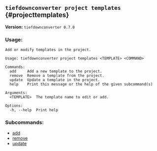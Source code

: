 ## `tiefdownconverter project templates` {#projecttemplates}

**Version:** `tiefdownconverter 0.7.0`

### Usage:
```
Add or modify templates in the project.

Usage: tiefdownconverter project templates <TEMPLATE> <COMMAND>

Commands:
  add     Add a new template to the project.
  remove  Remove a template from the project.
  update  Update a template in the project.
  help    Print this message or the help of the given subcommand(s)

Arguments:
  <TEMPLATE>  The template name to edit or add.

Options:
  -h, --help  Print help
```

### Subcommands:
- [add](#projecttemplatesadd)
- [remove](#projecttemplatesremove)
- [update](#projecttemplatesupdate)

